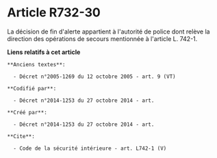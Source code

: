 # Article R732-30

La décision de fin d'alerte appartient à l'autorité de police dont relève la direction des opérations de secours mentionnée à
l'article L. 742-1.

**Liens relatifs à cet article**

	**Anciens textes**:

	  - Décret n°2005-1269 du 12 octobre 2005 - art. 9 (VT)

	**Codifié par**:

	  - Décret n°2014-1253 du 27 octobre 2014 - art.

	**Créé par**:

	  - Décret n°2014-1253 du 27 octobre 2014 - art.

	**Cite**:

	  - Code de la sécurité intérieure - art. L742-1 (V)
